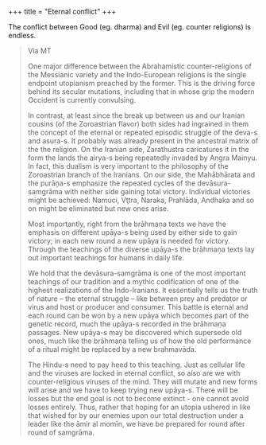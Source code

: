 +++
title = "Eternal conflict"
+++

The conflict between Good (eg. dharma) and Evil (eg. counter religions) is endless.

> Via MT
> 
> One major difference between the Abrahamistic counter-religions of the Messianic variety and the Indo-European religions is the single endpoint utopianism preached by the former. This is the driving force behind its secular mutations, including that in whose grip the modern Occident is currently convulsing. 
>
> In contrast, at least since the break up between us and our Iranian cousins (of the Zoroastrian flavor) both sides had ingrained in them the concept of the eternal or repeated episodic struggle of the deva-s and asura-s. It probably was already present in the ancestral matrix of the the religion. On the Iranian side, Zarathustra caricatures it in the form the lands the airya-s being repeatedly invaded by Angra Mainyu. In fact, this dualism is very important to the philosophy of the Zoroastrian branch of the Iranians. On our side, the Mahābhārata and the purāņa-s emphasize the repeated cycles of the devāsura-samgrāma with neither side gaining total victory. Individual victories might be achieved: Namuci, Vţtra, Naraka, Prahlāda, Andhaka and so on might be eliminated but new ones arise. 
>
> Most importantly, right from the brāhmaṇa texts we have the emphasis on different upāya-s being used by either side to gain victory; in each new round a new upāya is needed for victory. Through the teachings of the diverse upāya-s the brāhmaṇa texts lay out important teachings for humans in daily life. 
>
> We hold that the devāsura-samgrāma is one of the most important teachings of our tradition and a mythic codification of one of the highest realizations of the Indo-Iranians. It essentially tells us the truth of nature – the eternal struggle – like between prey and predator or virus and host or producer and consumer. This battle is eternal and each round can be won by a new upāya which becomes part of the genetic record, much the upāya-s recorded in the brāhmaṇa passages. New upāya-s may be discovered which supersede old ones, much like the brāhmaṇa telling us of how the old performance of a ritual might be replaced by a new brahmavāda. 
>
> The Hindu-s need to pay heed to this teaching. Just as cellular life and the viruses are locked in eternal conflict, so also are we with counter-religious viruses of the mind. They will mutate and new forms will arise and we have to keep trying new upāya-s. There will be losses but the end goal is not to become extinct - one cannot avoid losses entirely. Thus, rather that hoping for an utopia ushered in like that wished for by our enemies upon our total destruction under a leader like the āmir al momīn, we have be prepared for round after round of samgrāma. 